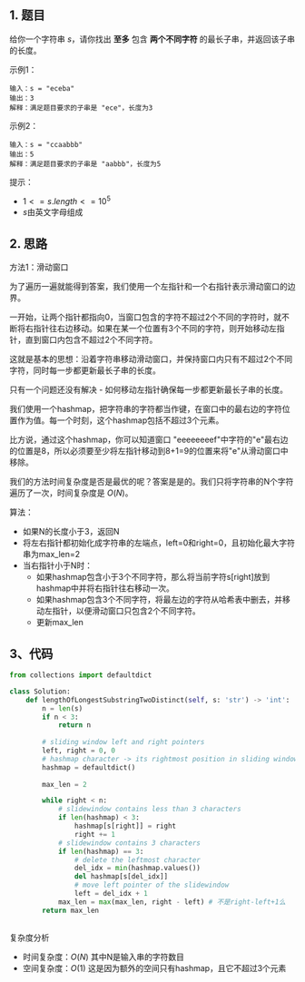 ## 1. 题目

给你一个字符串 $s$，请你找出 **至多** 包含 **两个不同字符** 的最长子串，并返回该子串的长度。

示例1：

```
输入：s = "eceba"
输出：3
解释：满足题目要求的子串是 "ece"，长度为3
```

示例2：

```
输入：s = "ccaabbb"
输出：5
解释：满足题目要求的子串是 "aabbb"，长度为5
```

提示：

- $1 <= s.length <= 10^5$
- $s$由英文字母组成

## 2. 思路

方法1：滑动窗口

为了遍历一遍就能得到答案，我们使用一个左指针和一个右指针表示滑动窗口的边界。

一开始，让两个指针都指向0，当窗口包含的字符不超过2个不同的字符时，就不断将右指针往右边移动。如果在某一个位置有3个不同的字符，则开始移动左指针，直到窗口内包含不超过2个不同字符。

这就是基本的思想：沿着字符串移动滑动窗口，并保持窗口内只有不超过2个不同字符，同时每一步都更新最长子串的长度。

只有一个问题还没有解决 - 如何移动左指针确保每一步都更新最长子串的长度。

我们使用一个hashmap，把字符串的字符都当作键，在窗口中的最右边的字符位置作为值。每一个时刻，这个hashmap包括不超过3个元素。


比方说，通过这个hashmap，你可以知道窗口 "eeeeeeeef"中字符的"e"最右边的位置是8，所以必须要至少将左指针移动到8+1=9的位置来将"e"从滑动窗口中移除。

我们的方法时间复杂度是否是最优的呢？答案是是的。我们只将字符串的N个字符遍历了一次，时间复杂度是 $O(N)$。

算法：

- 如果N的长度小于3，返回N
- 将左右指针都初始化成字符串的左端点，left=0和right=0，且初始化最大字符串为max_len=2
- 当右指针小于N时：
    - 如果hashmap包含小于3个不同字符，那么将当前字符s[right]放到hashmap中并将右指针往右移动一次。
    - 如果hashmap包含3个不同字符，将最左边的字符从哈希表中删去，并移动左指针，以便滑动窗口只包含2个不同字符。
    - 更新max_len

## 3、代码

```python
from collections import defaultdict

class Solution:
    def lengthOfLongestSubstringTwoDistinct(self, s: 'str') -> 'int':
        n = len(s)
        if n < 3:
            return n
        
        # sliding window left and right pointers
        left, right = 0, 0
        # hashmap character -> its rightmost position in sliding window
        hashmap = defaultdict()
        
        max_len = 2

        while right < n:
            # slidewindow contains less than 3 characters
            if len(hashmap) < 3:
                hashmap[s[right]] = right
                right += 1
            # slidewindow contains 3 characters
            if len(hashmap) == 3:
                # delete the leftmost character
                del_idx = min(hashmap.values())
                del hashmap[s[del_idx]]
                # move left pointer of the slidewindow
                left = del_idx + 1
            max_len = max(max_len, right - left) # 不是right-left+1么
        return max_len
            
```

复杂度分析

- 时间复杂度：$O(N)$ 其中N是输入串的字符数目
- 空间复杂度：$O(1)$ 这是因为额外的空间只有hashmap，且它不超过3个元素


















